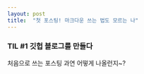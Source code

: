 ```yaml
---
layout: post
title:  "첫 포스팅! 마크다운 쓰는 법도 모르는 나"
---
```


### TIL #1 깃헙 블로그를 만들다
처음으로 쓰는 포스팅 과연 어떻게 나올런지~?
